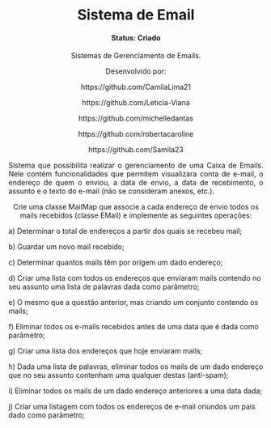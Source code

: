 
<h1 align="center">Sistema de Email</h1>

<h4 align="center">Status: Criado</h4>

<p align="center">Sistemas de Gerenciamento de Emails.</p>

<div align="center">
Desenvolvido por: 
<p>https://github.com/CamilaLima21</p>
<p>https://github.com/Leticia-Viana</p>
<p>https://github.com/michelledantas</p>
<p>https://github.com/robertacaroline</p>
<p>https://github.com/Samila23</p>


<p align="justify">Sistema que possibilita realizar o gerenciamento de uma Caixa de Emails. Nele contém funcionalidades que permitem visualizara conta de e-mail, o endereço de quem o enviou, a data de envio, a data de recebimento, o assunto e o texto do e-mail (não se consideram anexos, etc.).

Crie uma classe MailMap que associe a cada endereço de envio todos os mails recebidos (classe EMail) e implemente as seguintes operações:</p>
</div>
a) Determinar o total de endereços a partir dos quais se recebeu mail;

b) Guardar um novo mail recebido;

c) Determinar quantos mails têm por origem um dado endereço;

d) Criar uma lista com todos os endereços que enviaram mails contendo no seu assunto uma lista de palavras dada como parâmetro;

e) O mesmo que a questão anterior, mas criando um conjunto contendo os mails;

f) Eliminar todos os e-mails recebidos antes de uma data que é dada como parâmetro;

g) Criar uma lista dos endereços que hoje enviaram mails;

h) Dada uma lista de palavras, eliminar todos os mails de um dado endereço que no seu assunto contenham uma qualquer destas (anti-spam);

i) Eliminar todos os mails de um dado endereço anteriores a uma data dada;

j) Criar uma listagem com todos os endereços de e-mail oriundos um país dado como parâmetro;



</div>
